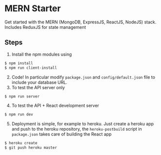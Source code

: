 # MERN Starter

Get started with the MERN (MongoDB, ExpressJS, ReactJS, NodeJS) stack. Includes ReduxJS for state management

## Steps

1. Install the npm modules using

```bash
$ npm install
$ npm run client-install
```

2. Code! In particular modify `package.json` and `config/default.json` file to include your database URL.
3. To test the API server only

```bash
$ npm run server
```

4. To test the API + React development server

```bash
$ npm run dev
```

5. Deployment is simple, for example to heroku. Just create a heroku app and push to the heroku repository, the `heroku-postbuild` script in `package.json` takes care of building the React app

```bash
$ heroku create
$ git push heroku master
```
